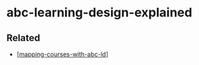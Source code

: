 # abc-learning-design-explained

## Related

- [[mapping-courses-with-abc-ld]]

[//begin]: # "Autogenerated link references for markdown compatibility"
[mapping-courses-with-abc-ld]: ../../mapping-courses-with-abc-ld "Mapping courses with ABC LD"
[//end]: # "Autogenerated link references"